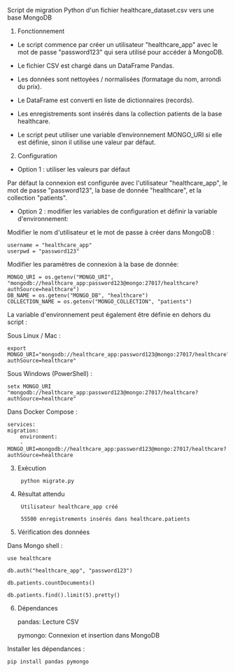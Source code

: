 Script de migration Python d'un fichier healthcare_dataset.csv vers une base MongoDB


1. Fonctionnement
   

- Le script commence par créer un utilisateur "healthcare_app" avec le mot de passe "password123" qui sera utilisé pour accéder à MongoDB.

- Le fichier CSV est chargé dans un DataFrame Pandas.

- Les données sont nettoyées / normalisées (formatage du nom, arrondi du prix).

- Le DataFrame est converti en liste de dictionnaires (records).

- Les enregistrements sont insérés dans la collection patients de la base healthcare.

- Le script peut utiliser une variable d’environnement MONGO_URI si elle est définie, sinon il utilise une valeur par défaut.


2. Configuration

- Option 1 : utiliser les valeurs par défaut

Par défaut la connexion est configurée avec l'utilisateur "healthcare_app", le mot de passe "password123", la base de donnée "healthcare", et la collection "patients".

- Option 2 : modifier les variables de configuration et définir la variable d'environnement:

Modifier le nom d'utilisateur et le mot de passe à créer dans MongoDB :

	username = "healthcare_app"
	userpwd = "password123"

Modifier les paramètres de connexion à la base de donnée:

	MONGO_URI = os.getenv("MONGO_URI", "mongodb://healthcare_app:password123@mongo:27017/healthcare?authSource=healthcare")
	DB_NAME = os.getenv("MONGO_DB", "healthcare")
	COLLECTION_NAME = os.getenv("MONGO_COLLECTION", "patients")

La variable d'environnement peut également être définie en dehors du script :
	
Sous Linux / Mac :

	export MONGO_URI="mongodb://healthcare_app:password123@mongo:27017/healthcare?authSource=healthcare"

Sous Windows (PowerShell) :

	setx MONGO_URI "mongodb://healthcare_app:password123@mongo:27017/healthcare?authSource=healthcare"

Dans Docker Compose :

	services:
  	migration:
    	environment:
      	- MONGO_URI=mongodb://healthcare_app:password123@mongo:27017/healthcare?authSource=healthcare

3. Exécution
   
		python migrate.py


4. Résultat attendu

		Utilisateur healthcare_app créé

		55500 enregistrements insérés dans healthcare.patients

5. Vérification des données

Dans Mongo shell :

	use healthcare

	db.auth("healthcare_app", "password123")
	
	db.patients.countDocuments()

	db.patients.find().limit(5).pretty()


6. Dépendances

	
	pandas:	  Lecture CSV

	pymongo:	Connexion et insertion dans MongoDB

Installer les dépendances :

	pip install pandas pymongo
	
